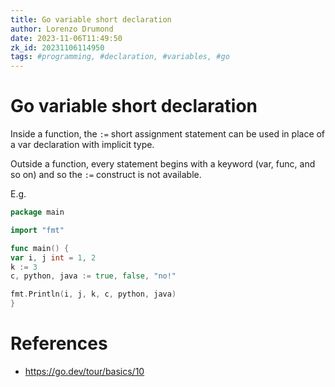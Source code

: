 ```yaml
---
title: Go variable short declaration
author: Lorenzo Drumond
date: 2023-11-06T11:49:50
zk_id: 20231106114950
tags: #programming, #declaration, #variables, #go
---
```



# Go variable short declaration
Inside a function, the `:=` short assignment statement can be
used in place of a var declaration with implicit type.

Outside a function, every statement begins with a keyword
(var, func, and so on) and so the `:=` construct is not available.

E.g.
```go
package main

import "fmt"

func main() {
var i, j int = 1, 2
k := 3
c, python, java := true, false, "no!"

fmt.Println(i, j, k, c, python, java)
}
```

# References
- https://go.dev/tour/basics/10
